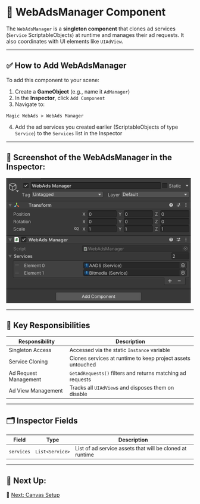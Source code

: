 # 🧠 WebAdsManager Component

The `WebAdsManager` is a **singleton component** that clones ad services (`Service` ScriptableObjects) at runtime and manages their ad requests. It also coordinates with UI elements like `UIAdView`.

---

## ✅ How to Add WebAdsManager

To add this component to your scene:

1. Create a **GameObject** (e.g., name it `AdManager`)
2. In the **Inspector**, click `Add Component`
3. Navigate to:

```
Magic WebAds > WebAds Manager
```

4. Add the ad services you created earlier (ScriptableObjects of type `Service`) to the `Services` list in the Inspector
---


## 📸 Screenshot of the WebAdsManager in the Inspector:

![WebAdsManager](../Images/webadsmanager-inspector.png)

---

## 🧩 Key Responsibilities

| Responsibility | Description |
|----------------|-------------|
| Singleton Access | Accessed via the static `Instance` variable |
| Service Cloning | Clones services at runtime to keep project assets untouched |
| Ad Request Management | `GetAdRequests()` filters and returns matching ad requests |
| Ad View Management | Tracks all `UIAdView`s and disposes them on disable |

---

## 🗂 Inspector Fields

| Field | Type | Description |
|-------|------|-------------|
| `services` | `List<Service>` | List of ad service assets that will be cloned at runtime |

---

## 🧩 Next Up:
📄 [Next: Canvas Setup](canvas-setup.md)